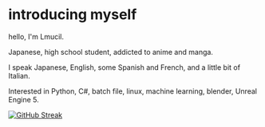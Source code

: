 # introducing myself
hello, I'm Lmucil.

Japanese, high school student, addicted to anime and manga.

I speak Japanese, English, some Spanish and French, and a little bit of Italian.

Interested in Python, C#, batch file, linux, machine learning, blender, Unreal Engine 5.

[![GitHub Streak](https://github-readme-streak-stats.herokuapp.com?user=Lmucil&theme=hacker&date_format=n%2Fj%5B%2FY%5D)](https://git.io/streak-stats)


